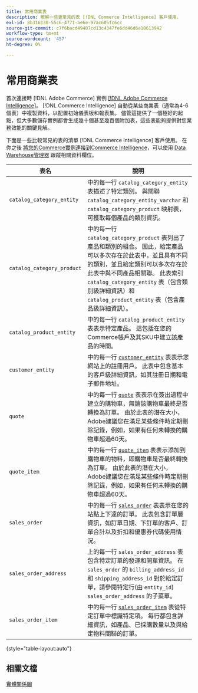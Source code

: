 ```yaml
---
title: 常用商業表
description: 瞭解一些更常見的表 [!DNL Commerce Intelligence] 客戶使用。
exl-id: 8b316130-55c6-4771-ae6e-97ac605fc6cc
source-git-commit: c7f6bacd49487cd13c4347fe6dd46d6a10613942
workflow-type: tm+mt
source-wordcount: '457'
ht-degree: 0%

---
```


# 常用商業表

首次連接時 [!DNL Adobe Commerce] 實例 [[!DNL Adobe Commerce Intelligence]](../importing-data/integrations/magento.md)。 [!DNL Commerce Intelligence] 自動從某些商業表（通常為4-6個表）中複製資料，以配置初始儀表板和報表集。 儘管這提供了一個極好的起點，但大多數儲存實例都會生成幾十個甚至幾百個附加表，這些表能夠提供對您業務效能的關鍵見解。

下面是一些比較常見的表的清單 [!DNL Commerce Intelligence] 客戶使用。 在你之後 [將您的Commerce實例連接到Commerce Intelligence](../../data-analyst/importing-data/integrations/magento.md)，可以使用 [Data Warehouse管理器](../../data-analyst/data-warehouse-mgr/tour-dwm.md) 跟蹤相關資料欄位。

| 表名 | 說明 |
|---|---|
| `catalog_category_entity` | 中的每一行 `catalog_category_entity` 表描述了特定類別。 與關聯 `catalog_category_entity_varchar` 和 `catalog_category_product` 映射表，可獲取每個產品的類別資訊。 |
| `catalog_category_product` | 中的每一行 `catalog_category_product` 表列出了產品和類別的組合。 因此，給定產品可以多次存在於此表中，並且具有不同的類別，並且給定類別可以多次存在於此表中與不同產品相關聯。 此表索引 `catalog_category_entity` 表（包含類別級詳細資訊）和 `catalog_product_entity` 表（包含產品級詳細資訊）。 |
| `catalog_product_entity` | 中的每一行 `catalog_product_entity` 表表示特定產品。 這包括在您的Commerce帳戶及其SKU中建立該產品的時間。 |
| `customer_entity` | 中的每一行 [`customer_entity`](../data-warehouse-mgr/cust-ent-table.md) 表表示您網站上的註冊用戶。 此表中包含基本的客戶級詳細資訊，如其註冊日期和電子郵件地址。 |
| `quote` | 中的每一行 [`quote`](../data-warehouse-mgr/sales-flat-quote-table.md) 表表示在簽出過程中建立的購物車，無論該購物車最終是否轉換為訂單。 由於此表的潛在大小，Adobe建議您在滿足某些條件時定期刪除記錄，例如，如果有任何未轉換的購物車超過60天。 |
| `quote_item` | 中的每一行 [`quote_item`](../data-warehouse-mgr/sales-flat-quote-item-table.md) 表表示添加到購物車的物料，即購物車是否最終轉換為訂單。 由於此表的潛在大小，Adobe建議您在滿足某些條件時定期刪除記錄，例如，如果有任何未轉換的購物車超過60天。 |
| `sales_order` | 中的每一行 [`sales_order`](../data-warehouse-mgr/sales-flat-order-table.md) 表表示在您的站點上下達的訂單。 此表包含訂單層資訊，如訂單日期、下訂單的客戶、訂單合計以及折扣和優惠券代碼使用情況。 |
| `sales_order_address` | 上的每一行 `sales_order_address` 表包含特定訂單的發運和開單資訊。 在 `sales_order` 的 `billing_address_id` 和 `shipping_address_id` 對於給定訂單，請參閱特定行(由 `entity_id`) `sales_order_address` 的子菜單。 |
| `sales_order_item` | 中的每一行 [`sales_order_item`](../data-warehouse-mgr/sales-flat-quote-item-table.md) 表從特定訂單中標識特定項。 每行都包含詳細資訊，如產品、已採購數量以及與給定物料關聯的訂單。 |

{style="table-layout:auto"}

## 相關文檔

[實體關係圖](../data-warehouse-mgr/entity-rel-diag.md)

